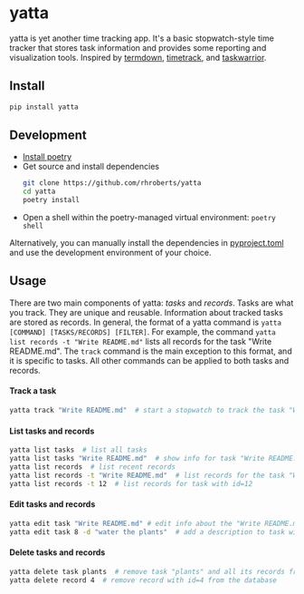# yatta

yatta is yet another time tracking app. It's a basic stopwatch-style time tracker that stores task information and provides some reporting and visualization tools. Inspired by [termdown](https://github.com/trehn/termdown), [timetrack](https://www.flathub.org/apps/details/net.danigm.timetrack), and [taskwarrior](https://taskwarrior.org/).

## Install

```bash
pip install yatta
```

## Development

- [Install poetry](https://python-poetry.org/docs/#installation)
- Get source and install dependencies
    ```bash
    git clone https://github.com/rhroberts/yatta
    cd yatta
    poetry install
    ```
- Open a shell within the poetry-managed virtual environment: `poetry shell` 

Alternatively, you can manually install the dependencies in [pyproject.toml](https://github.com/rhroberts/yatta/blob/master/pyproject.toml) and use the development environment of your choice.


## Usage

There are two main components of yatta: *tasks* and *records*. Tasks are what you track. They are unique and reusable. Information about tracked tasks are stored as records. In general, the format of a yatta command is `yatta [COMMAND] [TASKS/RECORDS] [FILTER]`. For example, the command `yatta list records -t "Write README.md"` lists all records for the task "Write README.md". The `track` command is the main exception to this format, and it is specific to tasks. All other commands can be applied to both tasks and records.

#### Track a task

```bash
yatta track "Write README.md"  # start a stopwatch to track the task "Write README.md"
```

#### List tasks and records

```bash
yatta list tasks  # list all tasks
yatta list tasks "Write README.md"  # show info for task "Write README.md"
yatta list records  # list recent records
yatta list records -t "Write README.md"  # list records for the task "Write README.md"
yatta list records -t 12  # list records for task with id=12
```

#### Edit tasks and records

```bash
yatta edit task "Write README.md" # edit info about the "Write README.md" task in default $EDITOR
yatta edit task 8 -d "water the plants"  # add a description to task with id=8 
```

#### Delete tasks and records

```bash
yatta delete task plants  # remove task "plants" and all its records from database
yatta delete record 4  # remove record with id=4 from the database
```
